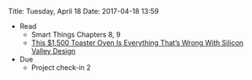 Title: Tuesday, April 18
Date: 2017-04-18 13:59

- Read
	- Smart Things Chapters 8, 9
	- [This $1,500 Toaster Oven Is Everything That’s Wrong With Silicon Valley Design](https://www.fastcodesign.com/3065667/this-1500-toaster-oven-is-everything-thats-wrong-with-silicon-valley-design)
- Due
	- Project check-in 2
